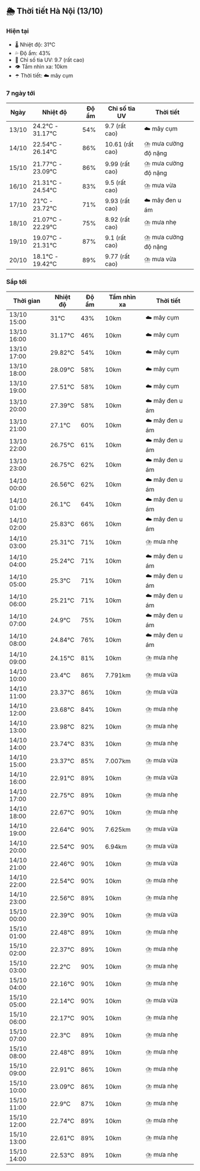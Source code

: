 ## 🌦️ Thời tiết Hà Nội (13/10)

### Hiện tại

- 🌡️ Nhiệt độ: 31℃
- 💦 Độ ẩm: 43%
- 🌟 Chỉ số tia UV: 9.7 (rất cao)
- 👁️ Tầm nhìn xa: 10km
- ☂️ Thời tiết: ☁️ mây cụm

### 7 ngày tới

| Ngày | Nhiệt độ | Độ ẩm | Chỉ số tia UV | Thời tiết |
| --- | --- | --- | --- | --- |
| 13/10 | 24.2℃ - 31.17℃ | 54% | 9.7 (rất cao) | ☁️ mây cụm |
| 14/10 | 22.54℃ - 26.14℃ | 86% | 10.61 (rất cao) | ⛈️ mưa cường độ nặng |
| 15/10 | 21.77℃ - 23.09℃ | 86% | 9.99 (rất cao) | ⛈️ mưa cường độ nặng |
| 16/10 | 21.31℃ - 24.54℃ | 83% | 9.5 (rất cao) | ⛈️ mưa vừa |
| 17/10 | 21℃ - 23.72℃ | 71% | 9.93 (rất cao) | ☁️ mây đen u ám |
| 18/10 | 21.07℃ - 22.29℃ | 75% | 8.92 (rất cao) | ⛈️ mưa nhẹ |
| 19/10 | 19.07℃ - 21.31℃ | 87% | 9.1 (rất cao) | ⛈️ mưa cường độ nặng |
| 20/10 | 18.1℃ - 19.42℃ | 89% | 9.77 (rất cao) | ⛈️ mưa vừa |

### Sắp tới

| Thời gian | Nhiệt độ | Độ ẩm | Tầm nhìn xa | Thời tiết |
| --- | --- | --- | --- | --- |
| 13/10 15:00 | 31℃ | 43% | 10km | ☁️ mây cụm |
| 13/10 16:00 | 31.17℃ | 46% | 10km | ☁️ mây cụm |
| 13/10 17:00 | 29.82℃ | 54% | 10km | ☁️ mây cụm |
| 13/10 18:00 | 28.09℃ | 58% | 10km | ☁️ mây cụm |
| 13/10 19:00 | 27.51℃ | 58% | 10km | ☁️ mây cụm |
| 13/10 20:00 | 27.39℃ | 58% | 10km | ☁️ mây đen u ám |
| 13/10 21:00 | 27.1℃ | 60% | 10km | ☁️ mây đen u ám |
| 13/10 22:00 | 26.75℃ | 61% | 10km | ☁️ mây đen u ám |
| 13/10 23:00 | 26.75℃ | 62% | 10km | ☁️ mây đen u ám |
| 14/10 00:00 | 26.56℃ | 62% | 10km | ☁️ mây đen u ám |
| 14/10 01:00 | 26.1℃ | 64% | 10km | ☁️ mây đen u ám |
| 14/10 02:00 | 25.83℃ | 66% | 10km | ☁️ mây đen u ám |
| 14/10 03:00 | 25.31℃ | 71% | 10km | ⛈️ mưa nhẹ |
| 14/10 04:00 | 25.24℃ | 71% | 10km | ☁️ mây đen u ám |
| 14/10 05:00 | 25.3℃ | 71% | 10km | ☁️ mây đen u ám |
| 14/10 06:00 | 25.21℃ | 71% | 10km | ☁️ mây đen u ám |
| 14/10 07:00 | 24.9℃ | 75% | 10km | ☁️ mây đen u ám |
| 14/10 08:00 | 24.84℃ | 76% | 10km | ☁️ mây đen u ám |
| 14/10 09:00 | 24.15℃ | 81% | 10km | ⛈️ mưa nhẹ |
| 14/10 10:00 | 23.4℃ | 86% | 7.791km | ⛈️ mưa vừa |
| 14/10 11:00 | 23.37℃ | 86% | 10km | ⛈️ mưa vừa |
| 14/10 12:00 | 23.68℃ | 84% | 10km | ⛈️ mưa nhẹ |
| 14/10 13:00 | 23.98℃ | 82% | 10km | ⛈️ mưa nhẹ |
| 14/10 14:00 | 23.74℃ | 83% | 10km | ⛈️ mưa nhẹ |
| 14/10 15:00 | 23.37℃ | 85% | 7.007km | ⛈️ mưa vừa |
| 14/10 16:00 | 22.91℃ | 89% | 10km | ⛈️ mưa vừa |
| 14/10 17:00 | 22.75℃ | 89% | 10km | ⛈️ mưa nhẹ |
| 14/10 18:00 | 22.67℃ | 90% | 10km | ⛈️ mưa nhẹ |
| 14/10 19:00 | 22.64℃ | 90% | 7.625km | ⛈️ mưa vừa |
| 14/10 20:00 | 22.54℃ | 90% | 6.94km | ⛈️ mưa vừa |
| 14/10 21:00 | 22.46℃ | 90% | 10km | ⛈️ mưa vừa |
| 14/10 22:00 | 22.54℃ | 90% | 10km | ⛈️ mưa nhẹ |
| 14/10 23:00 | 22.56℃ | 89% | 10km | ⛈️ mưa nhẹ |
| 15/10 00:00 | 22.39℃ | 90% | 10km | ⛈️ mưa vừa |
| 15/10 01:00 | 22.48℃ | 89% | 10km | ⛈️ mưa nhẹ |
| 15/10 02:00 | 22.37℃ | 89% | 10km | ⛈️ mưa nhẹ |
| 15/10 03:00 | 22.2℃ | 90% | 10km | ⛈️ mưa nhẹ |
| 15/10 04:00 | 22.16℃ | 90% | 10km | ⛈️ mưa nhẹ |
| 15/10 05:00 | 22.14℃ | 90% | 10km | ⛈️ mưa vừa |
| 15/10 06:00 | 22.17℃ | 90% | 10km | ⛈️ mưa nhẹ |
| 15/10 07:00 | 22.3℃ | 89% | 10km | ⛈️ mưa nhẹ |
| 15/10 08:00 | 22.48℃ | 89% | 10km | ⛈️ mưa nhẹ |
| 15/10 09:00 | 22.91℃ | 86% | 10km | ⛈️ mưa nhẹ |
| 15/10 10:00 | 23.09℃ | 86% | 10km | ⛈️ mưa nhẹ |
| 15/10 11:00 | 22.9℃ | 87% | 10km | ⛈️ mưa nhẹ |
| 15/10 12:00 | 22.74℃ | 89% | 10km | ⛈️ mưa nhẹ |
| 15/10 13:00 | 22.61℃ | 89% | 10km | ⛈️ mưa nhẹ |
| 15/10 14:00 | 22.53℃ | 89% | 10km | ⛈️ mưa nhẹ |
